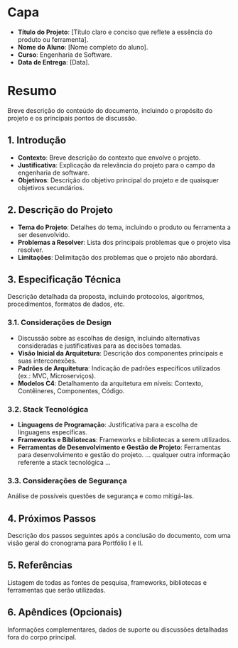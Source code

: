 # Capa

- **Título do Projeto**: [Título claro e conciso que reflete a essência do produto ou ferramenta].
- **Nome do Aluno**: [Nome completo do aluno].
- **Curso**: Engenharia de Software.
- **Data de Entrega**: [Data].

# Resumo

Breve descrição do conteúdo do documento, incluindo o propósito do projeto e os principais pontos de discussão.

## 1. Introdução

- **Contexto**: Breve descrição do contexto que envolve o projeto.
- **Justificativa**: Explicação da relevância do projeto para o campo da engenharia de software.
- **Objetivos**: Descrição do objetivo principal do projeto e de quaisquer objetivos secundários.

## 2. Descrição do Projeto

- **Tema do Projeto**: Detalhes do tema, incluindo o produto ou ferramenta a ser desenvolvido.
- **Problemas a Resolver**: Lista dos principais problemas que o projeto visa resolver.
- **Limitações**: Delimitação dos problemas que o projeto não abordará.

## 3. Especificação Técnica

Descrição detalhada da proposta, incluindo protocolos, algoritmos, procedimentos, formatos de dados, etc.

### 3.1. Considerações de Design

- Discussão sobre as escolhas de design, incluindo alternativas consideradas e justificativas para as decisões tomadas.
- **Visão Inicial da Arquitetura**: Descrição dos componentes principais e suas interconexões.
- **Padrões de Arquitetura**: Indicação de padrões específicos utilizados (ex.: MVC, Microserviços).
- **Modelos C4**: Detalhamento da arquitetura em níveis: Contexto, Contêineres, Componentes, Código.

### 3.2. Stack Tecnológica

- **Linguagens de Programação**: Justificativa para a escolha de linguagens específicas.
- **Frameworks e Bibliotecas**: Frameworks e bibliotecas a serem utilizados.
- **Ferramentas de Desenvolvimento e Gestão de Projeto**: Ferramentas para desenvolvimento e gestão do projeto.
... qualquer outra informação referente a stack tecnológica ...

### 3.3. Considerações de Segurança

Análise de possíveis questões de segurança e como mitigá-las.

## 4. Próximos Passos

Descrição dos passos seguintes após a conclusão do documento, com uma visão geral do cronograma para Portfólio I e II.

## 5. Referências

Listagem de todas as fontes de pesquisa, frameworks, bibliotecas e ferramentas que serão utilizadas.

## 6. Apêndices (Opcionais)

Informações complementares, dados de suporte ou discussões detalhadas fora do corpo principal.
